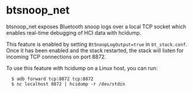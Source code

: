 btsnoop_net
====
btsnoop_net exposes Bluetooth snoop logs over a local TCP socket which enables
real-time debugging of HCI data with hcidump.

This feature is enabled by  setting `BtSnoopLogOutput=true` in `bt_stack.conf`.
Once it has been enabled and the stack restarted, the stack will listen for
incoming TCP connections on port 8872.

To use this feature with hcidump on a Linux host, you can run:

```
  $ adb forward tcp:8872 tcp:8872
  $ nc localhost 8872 | hcidump -r /dev/stdin
```
